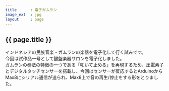 ```yaml
---
title      : 電子ガムラン
image_ext  : jpg
layout     : page
---
```


## {{ page.title }}

インドネシアの民族音楽・ガムランの楽器を電子化して行く試みです。    
今回は試作品一号として鍵盤楽器サロンを電子化しました。  
ガムランの奏法の特徴の一つである「叩いて止める」を再現するため、圧電素子とデジタルタッチセンサーを搭載し、今回はセンサーが反応するとArduinoからMax8にシリアル通信が送られ、Max8上で音の再生/停止をする形をとりました。
